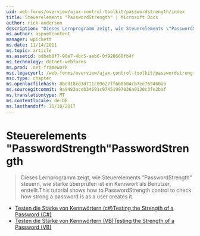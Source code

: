 ```yaml
---
uid: web-forms/overview/ajax-control-toolkit/passwordstrength/index
title: Steuerelements "PasswordStrength" | Microsoft Docs
author: rick-anderson
description: "Dieses Lernprogramm zeigt, wie Steuerelements \"PasswordStrength\" steuern, wie starke überprüfen ist ein Kennwort als Benutzer, erstellt."
ms.author: aspnetcontent
manager: wpickett
ms.date: 11/14/2011
ms.topic: article
ms.assetid: bdbeb8f7-90e7-4bc5-aeb6-0f928660fb4f
ms.technology: dotnet-webforms
ms.prod: .net-framework
msc.legacyurl: /web-forms/overview/ajax-control-toolkit/passwordstrength
msc.type: chapter
ms.openlocfilehash: 8bed18ed3d711c09e27ff6b0b04cb7ee769460ab
ms.sourcegitcommit: 9a9483aceb34591c97451997036a9120c3fe2baf
ms.translationtype: MT
ms.contentlocale: de-DE
ms.lasthandoff: 11/10/2017
---
```

<a name="passwordstrength"></a><span data-ttu-id="5c87d-103">Steuerelements "PasswordStrength"</span><span class="sxs-lookup"><span data-stu-id="5c87d-103">PasswordStrength</span></span>
====================
> <span data-ttu-id="5c87d-104">Dieses Lernprogramm zeigt, wie Steuerelements "PasswordStrength" steuern, wie starke überprüfen ist ein Kennwort als Benutzer, erstellt.</span><span class="sxs-lookup"><span data-stu-id="5c87d-104">This tutorial shows how to PasswordStrength control to check how strong a password is as a user creates it.</span></span>


- [<span data-ttu-id="5c87d-105">Testen die Stärke von Kennwörtern (c#)</span><span class="sxs-lookup"><span data-stu-id="5c87d-105">Testing the Strength of a Password (C#)</span></span>](testing-the-strength-of-a-password-cs.md)
- [<span data-ttu-id="5c87d-106">Testen die Stärke von Kennwörtern (VB)</span><span class="sxs-lookup"><span data-stu-id="5c87d-106">Testing the Strength of a Password (VB)</span></span>](testing-the-strength-of-a-password-vb.md)
